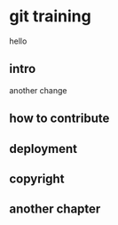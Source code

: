 # git training
hello

## intro
another change

## how to contribute

## deployment

## copyright

## another chapter
